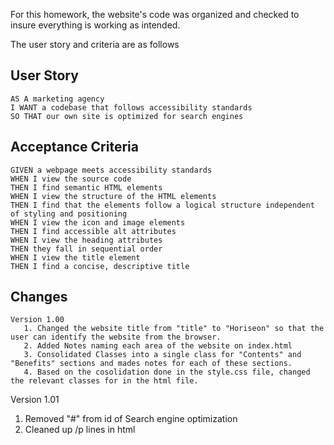 For this homework, the website's code was organized and checked to insure everything is working as intended.

The user story and criteria are as follows

## User Story

```
AS A marketing agency
I WANT a codebase that follows accessibility standards
SO THAT our own site is optimized for search engines
```

## Acceptance Criteria

```
GIVEN a webpage meets accessibility standards
WHEN I view the source code
THEN I find semantic HTML elements
WHEN I view the structure of the HTML elements
THEN I find that the elements follow a logical structure independent of styling and positioning
WHEN I view the icon and image elements
THEN I find accessible alt attributes
WHEN I view the heading attributes
THEN they fall in sequential order
WHEN I view the title element
THEN I find a concise, descriptive title
```

## Changes
```
Version 1.00
   1. Changed the website title from "title" to "Horiseon" so that the user can identify the website from the browser. 
   2. Added Notes naming each area of the website on index.html
   3. Consolidated Classes into a single class for "Contents" and "Benefits" sections and mades notes for each of these sections. 
   4. Based on the cosolidation done in the style.css file, changed the relevant classes for in the html file. 
```

Version 1.01
   1. Removed "#" from id of Search engine optimization
   2. Cleaned up /p lines in html
